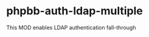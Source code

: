 phpbb-auth-ldap-multiple
========================

This MOD enables LDAP authentication fall-through
